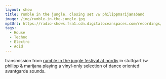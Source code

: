```yaml
---
layout: show
title: rumble in the jungle, closing set /w philippmarijanaband
image: /img/rumble-in-the-jungle.jpg
mp3Url: https://radio-shows.fra1.cdn.digitaloceanspaces.com/recordings/Philipp-x-Georg/stream_20240526-015345_philipmarijanaband_nordiy_closing-set_cut.mp3
tags:
  - House
  - Techno
  - Electro
  - Acid
---
```

transmission from [rumble in the jungle festival at nordiy](https://www.instagram.com/betonfreude21/) in stuttgart /w philipp & marijana playing a vinyl-only selection of dance oriented avantgarde sounds.